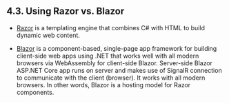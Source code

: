 ## 4.3. Using Razor vs. Blazor

* [Razor](https://www.learnrazorpages.com/) is a templating engine that combines C# with HTML to build dynamic web content.

* [Blazor](https://dotnet.microsoft.com/en-us/learn/aspnet/blazor-tutorial/intro) is a component-based, single-page app framework for building client-side web apps using .NET that works well with all modern browsers via WebAssembly for client-side Blazor. Server-side Blazor ASP.NET Core app runs on server and makes use of SignalR connection to communicate with the client (browser). It works with all modern browsers. In other words, Blazor is a hosting model for Razor components.